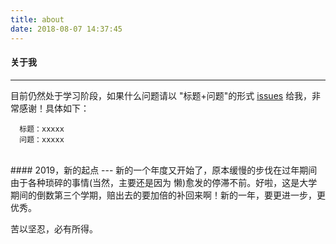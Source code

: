 ```yaml
---
title: about
date: 2018-08-07 14:37:45
---
```


#### 关于我
---

目前仍然处于学习阶段，如果什么问题请以 "标题+问题"的形式 [issues](https://github.com/syt-honey/Blog/issues) 给我，非常感谢！具体如下：
```
  标题：xxxxx
  问题：xxxxx
```

<br>
#### 2019，新的起点
---
新的一个年度又开始了，原本缓慢的步伐在过年期间由于各种琐碎的事情(当然，主要还是因为 懒)愈发的停滞不前。好啦，这是大学期间的倒数第三个学期，赔出去的要加倍的补回来啊！新的一年，要更进一步，更优秀。

苦以坚忍，必有所得。

